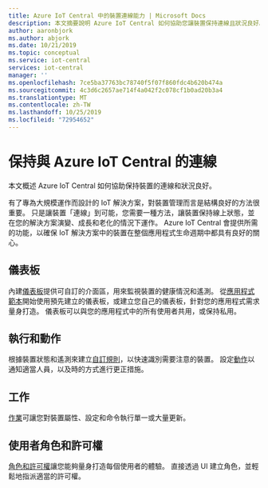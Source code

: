 ```yaml
---
title: Azure IoT Central 中的裝置連線能力 | Microsoft Docs
description: 本文摘要說明 Azure IoT Central 如何協助您讓裝置保持連線且狀況良好。
author: aaronbjork
ms.author: abjork
ms.date: 10/21/2019
ms.topic: conceptual
ms.service: iot-central
services: iot-central
manager: ''
ms.openlocfilehash: 7ce5ba37763bc78740f5f07f860fdc4b620b474a
ms.sourcegitcommit: 4c3d6c2657ae714f4a042f2c078cf1b0ad20b3a4
ms.translationtype: MT
ms.contentlocale: zh-TW
ms.lasthandoff: 10/25/2019
ms.locfileid: "72954652"
---
```

# <a name="stay-connected-with-azure-iot-central"></a>保持與 Azure IoT Central 的連線

本文概述 Azure IoT Central 如何協助保持裝置的連線和狀況良好。

有了專為大規模運作而設計的 IoT 解決方案，對裝置管理而言是結構良好的方法很重要。 只是讓裝置「連線」到可能，您需要一種方法，讓裝置保持線上狀態，並在您的解決方案演變、成長和老化的情況下運作。 Azure IoT Central 會提供所需的功能，以確保 IoT 解決方案中的裝置在整個應用程式生命週期中都具有良好的關心。

## <a name="dashboards"></a>儀表板 
內建[儀表板](howto-manage-devices.md#import-devices)提供可自訂的介面區，用來監視裝置的健康情況和遙測。 從[應用程式範本](howto-use-app-templates-pnp.md)開始使用預先建立的儀表板，或建立您自己的儀表板，針對您的應用程式需求量身打造。 儀表板可以與您的應用程式中的所有使用者共用，或保持私用。

## <a name="rules-and-actions"></a>執行和動作 
根據裝置狀態和遙測來建立[自訂規則](howto-create-event-rules.md)，以快速識別需要注意的裝置。 設定[動作](howto-create-event-rules.md#configure-actions)以通知適當人員，以及時的方式進行更正措施。

## <a name="jobs"></a>工作 
[作業](howto-run-a-job.md)可讓您對裝置屬性、設定和命令執行單一或大量更新。 

## <a name="user-roles-and-permissions"></a>使用者角色和許可權
[角色和許可權](howto-manage-users-roles-pnp.md)讓您能夠量身打造每個使用者的體驗。 直接透過 UI 建立角色，並輕鬆地指派適當的許可權。 




